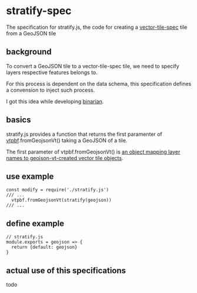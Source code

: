 # stratify-spec
The specification for stratify.js, the code for creating a [vector-tile-spec](https://github.com/mapbox/vector-tile-spec/) tile from a GeoJSON tile

## background
To convert a GeoJSON tile to a vector-tile-spec tile, we need to specify layers respective features belongs to. 

For this process is dependent on the data schema, this specification defines a convension to inject such process.

I got this idea while developing [binarian](https://github.com/hfu/binarian/).

## basics
stratify.js provides a function that returns the first paramenter of [vtpbf](https://github.com/mapbox/vt-pbf).fromGeojsonVt() taking a GeoJSON of a tile. 

The first parameter of vtpbf.fromGeojsonVt() is [an object mapping layer names to geojson-vt-created vector tile objects](https://github.com/mapbox/vt-pbf/blob/master/index.js#L24).

## use example
```node
const modify = require('./stratify.js')
/// ...
  vtpbf.fromGeojsonVt(stratify(geojson))
/// ...
```

## define example
```node
// stratify.js
module.exports = geojson => {
  return {default: geojson}
}
```

## actual use of this specifications
todo
